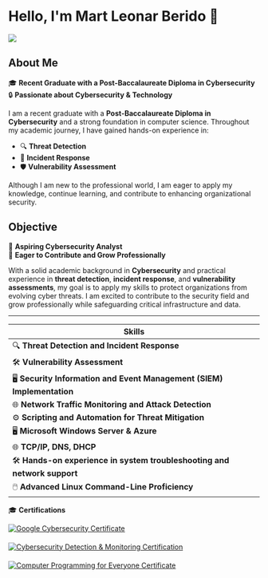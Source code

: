 # Hello, I'm **Mart Leonar Berido** 👋
<a href="https://www.linkedin.com/in/martberido"><img src="https://img.shields.io/badge/-LinkedIn-0072b1?&style=for-the-badge&logo=linkedin&logoColor=white" /></a>

## About Me

🎓 **Recent Graduate with a Post-Baccalaureate Diploma in Cybersecurity**  
🔒 **Passionate about Cybersecurity & Technology**  

I am a recent graduate with a **Post-Baccalaureate Diploma in Cybersecurity** and a strong foundation in computer science. Throughout my academic journey, I have gained hands-on experience in:

- 🔍 **Threat Detection**  
- 🚨 **Incident Response**  
- 🛡️ **Vulnerability Assessment**  

Although I am new to the professional world, I am eager to apply my knowledge, continue learning, and contribute to enhancing organizational security.

## Objective

🚀 **Aspiring Cybersecurity Analyst**  
💼 **Eager to Contribute and Grow Professionally**  

With a solid academic background in **Cybersecurity** and practical experience in **threat detection**, **incident response**, and **vulnerability assessments**, my goal is to apply my skills to protect organizations from evolving cyber threats. I am excited to contribute to the security field and grow professionally while safeguarding critical infrastructure and data.

---

| Skills                                    |
|-----------------------------------------------|
| 🔍 **Threat Detection and Incident Response** |
| 🛠️ **Vulnerability Assessment**               |
| 🖥️ **Security Information and Event Management (SIEM) Implementation** |
| 🌐 **Network Traffic Monitoring and Attack Detection** |
| ⚙️ **Scripting and Automation for Threat Mitigation** |
| 🖥️ **Microsoft Windows Server & Azure**      |
| 🌐 **TCP/IP, DNS, DHCP**                     |
| 🛠️ **Hands-on experience in system troubleshooting and network support** |
| 🖱️ **Advanced Linux Command-Line Proficiency**|

🎓 **Certifications**  

<div style="display: flex; flex-wrap: wrap; gap: 20px;">
  <a href="Certifications/GoogleCybersecurityCertificate.pdf" target="_blank">
    <img src="https://img.shields.io/badge/-Google%20Cybersecurity%20Certificate%20-%2300A9E0?&style=for-the-badge&logo=Coursera&logoColor=white" alt="Google Cybersecurity Certificate" />
  </a>
  <a href="Certifications/Cybersecurity%20Monitoring%20and%20Detection%20Lab.pdf" target="_blank">
    <img src="https://img.shields.io/badge/-Cybersecurity%20Detection%20%26%20Monitoring%20Certification%20-%230081C0?&style=for-the-badge&logo=Udemy&logoColor=white" alt="Cybersecurity Detection & Monitoring Certification" />
  </a>
  <a href="Certifications/Computer%20Programming%20for%20Everyone%20-%20Certificate.pdf" target="_blank">
    <img src="https://img.shields.io/badge/-Computer%20Programming%20for%20Everyone%20Certificate%20-%2300A9E0?&style=for-the-badge&logo=Coursera&logoColor=white" alt="Computer Programming for Everyone Certificate" />
  </a>
</div>
